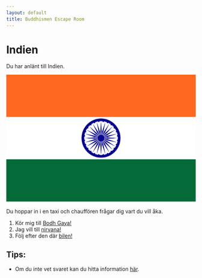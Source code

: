 ```yaml
---
layout: default
title: Buddhismen Escape Room
---
```


# Indien 
Du har anlänt till Indien. 
 

<img src="/assets/images/Flag_of_India.png" alt="Indiens flagga"> <!--  width="1200" height="617"--> 


Du hoppar in i en taxi och chauffören frågar dig vart du vill åka.

1. Kör mig till [Bodh Gaya!](/rooms/rum3.html) 
2. Jag vill till [nirvana!](/rooms/rum2-2.html)
3. Följ efter den där [bilen!](/rooms/rum2-1.html) 

## Tips:
- Om du inte vet svaret kan du hitta information [här](https://www.so-rummet.se/kategorier/religion/buddhismen).

